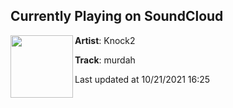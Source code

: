 ## Currently Playing on SoundCloud

[<img align="left" width="100" src="https://i1.sndcdn.com/artworks-wr0L9V8RFnomyP6t-E2otKw-t500x500.jpg">](https://soundcloud.com/knock2music/murdah)

**Artist**: Knock2 

**Track**: murdah

Last updated at 10/21/2021 16:25
